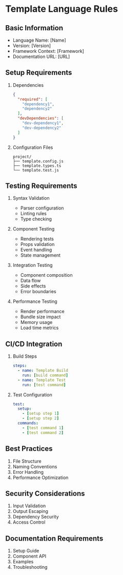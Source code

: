 # Template Language Rules

## Basic Information
- Language Name: [Name]
- Version: [Version]
- Framework Context: [Framework]
- Documentation URL: [URL]

## Setup Requirements
1. Dependencies
   ```json
   {
     "required": [
       "dependency1",
       "dependency2"
     ],
     "devDependencies": [
       "dev-dependency1",
       "dev-dependency2"
     ]
   }
   ```

2. Configuration Files
   ```
   project/
   ├── template.config.js
   ├── template.types.ts
   └── template.test.js
   ```

## Testing Requirements
1. Syntax Validation
   - Parser configuration
   - Linting rules
   - Type checking

2. Component Testing
   - Rendering tests
   - Props validation
   - Event handling
   - State management

3. Integration Testing
   - Component composition
   - Data flow
   - Side effects
   - Error boundaries

4. Performance Testing
   - Render performance
   - Bundle size impact
   - Memory usage
   - Load time metrics

## CI/CD Integration
1. Build Steps
   ```yaml
   steps:
     - name: Template Build
       run: [build command]
     - name: Template Test
       run: [test command]
   ```

2. Test Configuration
   ```yaml
   test:
     setup:
       - [setup step 1]
       - [setup step 2]
     commands:
       - [test command 1]
       - [test command 2]
   ```

## Best Practices
1. File Structure
2. Naming Conventions
3. Error Handling
4. Performance Optimization

## Security Considerations
1. Input Validation
2. Output Escaping
3. Dependency Security
4. Access Control

## Documentation Requirements
1. Setup Guide
2. Component API
3. Examples
4. Troubleshooting
